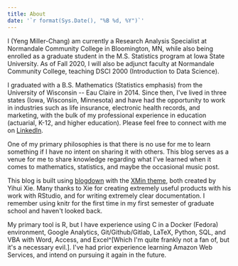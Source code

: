```yaml
---
title: About
date: '`r format(Sys.Date(), "%B %d, %Y")`'
---
```


I (Yeng Miller-Chang) am currently a Research Analysis Specialist at Normandale Community College in Bloomington, MN, while also being enrolled as a graduate student in the M.S. Statistics program at Iowa State University. As of Fall 2020, I will also be adjunct faculty at Normandale Community College, teaching DSCI 2000 (Introduction to Data Science).

I graduated with a B.S. Mathematics (Statistics emphasis) from the University of Wisconsin -- Eau Claire in 2014. Since then, I've lived in three states (Iowa, Wisconsin, Minnesota) and have had the opportunity to work in industries such as life insurance, electronic health records, and marketing, with the bulk of my professional experience in education (actuarial, K-12, and higher education). Please feel free to connect with me on [LinkedIn](https://www.linkedin.com/in/yengmchang/).


One of my primary philosophies is that there is no use for me to learn something if I have no intent on sharing it with others. This blog serves as a venue for me to share knowledge regarding what I've learned when it comes to mathematics, statistics, and maybe the occasional music post.

This blog is built using [blogdown](https://bookdown.org/yihui/blogdown/) with the [XMin theme](https://github.com/yihui/hugo-xmin), both created by Yihui Xie. Many thanks to Xie for creating extremely useful products with his work with RStudio, and for writing extremely clear documentation. I remember using knitr for the first time in my first semester of graduate school and haven't looked back.

My primary tool is R, but I have experience using C in a Docker (Fedora) environment, Google Analytics, Git/Github/Gitlab, LaTeX, Python, SQL, and VBA with Word, Access, and Excel^[Which I'm quite frankly not a fan of, but it's a necessary evil.]. I've had prior experience learning Amazon Web Services, and intend on pursuing it again in the future.
